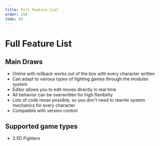 ```yaml
---
title: Full Feature List
order: 150
todo: 60
---
```


# Full Feature List

## Main Draws
- Online with rollback works out of the box with every character written
- Can adapt to various types of fighting games through the modules system
- Editor allows you to edit moves directly in real time
- All behavior can be overwritten for high flexibility
- Lots of code reuse possible, so you don't need to rewrite system mechanics for every character
- Compatible with version control

## Supported game types
- 2.5D Fighters

<!-- TODO references aux pages -->
